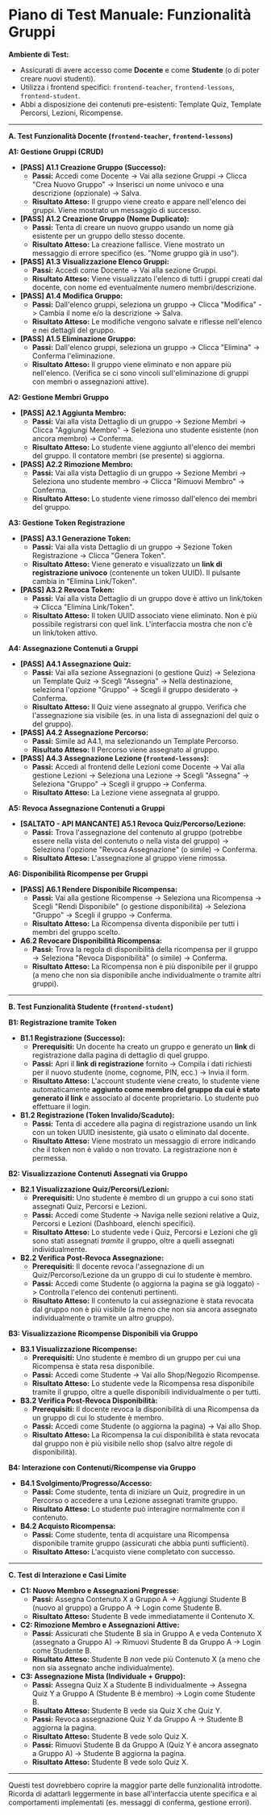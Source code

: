 # Piano di Test Manuale: Funzionalità Gruppi

**Ambiente di Test:**

*   Assicurati di avere accesso come **Docente** e come **Studente** (o di poter creare nuovi studenti).
*   Utilizza i frontend specifici: `frontend-teacher`, `frontend-lessons`, `frontend-student`.
*   Abbi a disposizione dei contenuti pre-esistenti: Template Quiz, Template Percorsi, Lezioni, Ricompense.

---

**A. Test Funzionalità Docente (`frontend-teacher`, `frontend-lessons`)**

**A1: Gestione Gruppi (CRUD)**

*   **[PASS] A1.1 Creazione Gruppo (Successo):**
    *   **Passi:** Accedi come Docente -> Vai alla sezione Gruppi -> Clicca "Crea Nuovo Gruppo" -> Inserisci un nome univoco e una descrizione (opzionale) -> Salva.
    *   **Risultato Atteso:** Il gruppo viene creato e appare nell'elenco dei gruppi. Viene mostrato un messaggio di successo.
*   **[PASS] A1.2 Creazione Gruppo (Nome Duplicato):**
    *   **Passi:** Tenta di creare un nuovo gruppo usando un nome già esistente per un gruppo dello stesso docente.
    *   **Risultato Atteso:** La creazione fallisce. Viene mostrato un messaggio di errore specifico (es. "Nome gruppo già in uso").
*   **[PASS] A1.3 Visualizzazione Elenco Gruppi:**
    *   **Passi:** Accedi come Docente -> Vai alla sezione Gruppi.
    *   **Risultato Atteso:** Viene visualizzato l'elenco di tutti i gruppi creati dal docente, con nome ed eventualmente numero membri/descrizione.
*   **[PASS] A1.4 Modifica Gruppo:**
    *   **Passi:** Dall'elenco gruppi, seleziona un gruppo -> Clicca "Modifica" -> Cambia il nome e/o la descrizione -> Salva.
    *   **Risultato Atteso:** Le modifiche vengono salvate e riflesse nell'elenco e nei dettagli del gruppo.
*   **[PASS] A1.5 Eliminazione Gruppo:**
    *   **Passi:** Dall'elenco gruppi, seleziona un gruppo -> Clicca "Elimina" -> Conferma l'eliminazione.
    *   **Risultato Atteso:** Il gruppo viene eliminato e non appare più nell'elenco. (Verifica se ci sono vincoli sull'eliminazione di gruppi con membri o assegnazioni attive).

**A2: Gestione Membri Gruppo**

*   **[PASS] A2.1 Aggiunta Membro:**
    *   **Passi:** Vai alla vista Dettaglio di un gruppo -> Sezione Membri -> Clicca "Aggiungi Membro" -> Seleziona uno studente esistente (non ancora membro) -> Conferma.
    *   **Risultato Atteso:** Lo studente viene aggiunto all'elenco dei membri del gruppo. Il contatore membri (se presente) si aggiorna.
*   **[PASS] A2.2 Rimozione Membro:**
    *   **Passi:** Vai alla vista Dettaglio di un gruppo -> Sezione Membri -> Seleziona uno studente membro -> Clicca "Rimuovi Membro" -> Conferma.
    *   **Risultato Atteso:** Lo studente viene rimosso dall'elenco dei membri del gruppo.

**A3: Gestione Token Registrazione**

*   **[PASS] A3.1 Generazione Token:**
    *   **Passi:** Vai alla vista Dettaglio di un gruppo -> Sezione Token Registrazione -> Clicca "Genera Token".
    *   **Risultato Atteso:** Viene generato e visualizzato un **link di registrazione univoco** (contenente un token UUID). Il pulsante cambia in "Elimina Link/Token".
*   **[PASS] A3.2 Revoca Token:**
    *   **Passi:** Vai alla vista Dettaglio di un gruppo dove è attivo un link/token -> Clicca "Elimina Link/Token".
    *   **Risultato Atteso:** Il token UUID associato viene eliminato. Non è più possibile registrarsi con quel link. L'interfaccia mostra che non c'è un link/token attivo.

**A4: Assegnazione Contenuti a Gruppi**

*   **[PASS] A4.1 Assegnazione Quiz:**
    *   **Passi:** Vai alla sezione Assegnazioni (o gestione Quiz) -> Seleziona un Template Quiz -> Scegli "Assegna" -> Nella destinazione, seleziona l'opzione "Gruppo" -> Scegli il gruppo desiderato -> Conferma.
    *   **Risultato Atteso:** Il Quiz viene assegnato al gruppo. Verifica che l'assegnazione sia visibile (es. in una lista di assegnazioni del quiz o del gruppo).
*   **[PASS] A4.2 Assegnazione Percorso:**
    *   **Passi:** Simile ad A4.1, ma selezionando un Template Percorso.
    *   **Risultato Atteso:** Il Percorso viene assegnato al gruppo.
*   **[PASS] A4.3 Assegnazione Lezione (`frontend-lessons`):**
    *   **Passi:** Accedi al frontend delle Lezioni come Docente -> Vai alla gestione Lezioni -> Seleziona una Lezione -> Scegli "Assegna" -> Seleziona "Gruppo" -> Scegli il gruppo -> Conferma.
    *   **Risultato Atteso:** La Lezione viene assegnata al gruppo.

**A5: Revoca Assegnazione Contenuti a Gruppi**

*   **[SALTATO - API MANCANTE] A5.1 Revoca Quiz/Percorso/Lezione:**
    *   **Passi:** Trova l'assegnazione del contenuto al gruppo (potrebbe essere nella vista del contenuto o nella vista del gruppo) -> Seleziona l'opzione "Revoca Assegnazione" (o simile) -> Conferma.
    *   **Risultato Atteso:** L'assegnazione al gruppo viene rimossa.

**A6: Disponibilità Ricompense per Gruppi**

*   **[PASS] A6.1 Rendere Disponibile Ricompensa:**
    *   **Passi:** Vai alla gestione Ricompense -> Seleziona una Ricompensa -> Scegli "Rendi Disponibile" (o gestione disponibilità) -> Seleziona "Gruppo" -> Scegli il gruppo -> Conferma.
    *   **Risultato Atteso:** La Ricompensa diventa disponibile per tutti i membri del gruppo scelto.
*   **A6.2 Revocare Disponibilità Ricompensa:**
    *   **Passi:** Trova la regola di disponibilità della ricompensa per il gruppo -> Seleziona "Revoca Disponibilità" (o simile) -> Conferma.
    *   **Risultato Atteso:** La Ricompensa non è più disponibile per il gruppo (a meno che non sia disponibile anche individualmente o tramite altri gruppi).

---

**B. Test Funzionalità Studente (`frontend-student`)**

**B1: Registrazione tramite Token**

*   **B1.1 Registrazione (Successo):**
    *   **Prerequisiti:** Un docente ha creato un gruppo e generato un **link** di registrazione dalla pagina di dettaglio di quel gruppo.
    *   **Passi:** Apri il **link di registrazione** fornito -> Compila i dati richiesti per il nuovo studente (nome, cognome, PIN, ecc.) -> Invia il form.
    *   **Risultato Atteso:** L'account studente viene creato, lo studente viene automaticamente **aggiunto come membro del gruppo da cui è stato generato il link** e associato al docente proprietario. Lo studente può effettuare il login.
*   **B1.2 Registrazione (Token Invalido/Scaduto):**
    *   **Passi:** Tenta di accedere alla pagina di registrazione usando un link con un token UUID inesistente, già usato o eliminato dal docente.
    *   **Risultato Atteso:** Viene mostrato un messaggio di errore indicando che il token non è valido o non trovato. La registrazione non è permessa.

**B2: Visualizzazione Contenuti Assegnati via Gruppo**

*   **B2.1 Visualizzazione Quiz/Percorsi/Lezioni:**
    *   **Prerequisiti:** Uno studente è membro di un gruppo a cui sono stati assegnati Quiz, Percorsi e Lezioni.
    *   **Passi:** Accedi come Studente -> Naviga nelle sezioni relative a Quiz, Percorsi e Lezioni (Dashboard, elenchi specifici).
    *   **Risultato Atteso:** Lo studente vede i Quiz, Percorsi e Lezioni che gli sono stati assegnati *tramite* il gruppo, oltre a quelli assegnati individualmente.
*   **B2.2 Verifica Post-Revoca Assegnazione:**
    *   **Prerequisiti:** Il docente revoca l'assegnazione di un Quiz/Percorso/Lezione da un gruppo di cui lo studente è membro.
    *   **Passi:** Accedi come Studente (o aggiorna la pagina se già loggato) -> Controlla l'elenco dei contenuti pertinenti.
    *   **Risultato Atteso:** Il contenuto la cui assegnazione è stata revocata dal gruppo non è più visibile (a meno che non sia ancora assegnato individualmente o tramite un altro gruppo).

**B3: Visualizzazione Ricompense Disponibili via Gruppo**

*   **B3.1 Visualizzazione Ricompense:**
    *   **Prerequisiti:** Uno studente è membro di un gruppo per cui una Ricompensa è stata resa disponibile.
    *   **Passi:** Accedi come Studente -> Vai allo Shop/Negozio Ricompense.
    *   **Risultato Atteso:** Lo studente vede la Ricompensa resa disponibile tramite il gruppo, oltre a quelle disponibili individualmente o per tutti.
*   **B3.2 Verifica Post-Revoca Disponibilità:**
    *   **Prerequisiti:** Il docente revoca la disponibilità di una Ricompensa da un gruppo di cui lo studente è membro.
    *   **Passi:** Accedi come Studente (o aggiorna la pagina) -> Vai allo Shop.
    *   **Risultato Atteso:** La Ricompensa la cui disponibilità è stata revocata dal gruppo non è più visibile nello shop (salvo altre regole di disponibilità).

**B4: Interazione con Contenuti/Ricompense via Gruppo**

*   **B4.1 Svolgimento/Progresso/Accesso:**
    *   **Passi:** Come studente, tenta di iniziare un Quiz, progredire in un Percorso o accedere a una Lezione assegnati tramite gruppo.
    *   **Risultato Atteso:** Lo studente può interagire normalmente con il contenuto.
*   **B4.2 Acquisto Ricompensa:**
    *   **Passi:** Come studente, tenta di acquistare una Ricompensa disponibile tramite gruppo (assicurati che abbia punti sufficienti).
    *   **Risultato Atteso:** L'acquisto viene completato con successo.

---

**C. Test di Interazione e Casi Limite**

*   **C1: Nuovo Membro e Assegnazioni Pregresse:**
    *   **Passi:** Assegna Contenuto X a Gruppo A -> Aggiungi Studente B (nuovo al gruppo) a Gruppo A -> Login come Studente B.
    *   **Risultato Atteso:** Studente B vede immediatamente il Contenuto X.
*   **C2: Rimozione Membro e Assegnazioni Attive:**
    *   **Passi:** Assicurati che Studente B sia in Gruppo A e veda Contenuto X (assegnato a Gruppo A) -> Rimuovi Studente B da Gruppo A -> Login come Studente B.
    *   **Risultato Atteso:** Studente B *non* vede più Contenuto X (a meno che non sia assegnato anche individualmente).
*   **C3: Assegnazione Mista (Individuale + Gruppo):**
    *   **Passi:** Assegna Quiz X a Studente B individualmente -> Assegna Quiz Y a Gruppo A (Studente B è membro) -> Login come Studente B.
    *   **Risultato Atteso:** Studente B vede sia Quiz X che Quiz Y.
    *   **Passi:** Revoca assegnazione Quiz Y da Gruppo A -> Studente B aggiorna la pagina.
    *   **Risultato Atteso:** Studente B vede solo Quiz X.
    *   **Passi:** Rimuovi Studente B da Gruppo A (Quiz Y è ancora assegnato a Gruppo A) -> Studente B aggiorna la pagina.
    *   **Risultato Atteso:** Studente B vede solo Quiz X.

---

Questi test dovrebbero coprire la maggior parte delle funzionalità introdotte. Ricorda di adattarli leggermente in base all'interfaccia utente specifica e ai comportamenti implementati (es. messaggi di conferma, gestione errori).